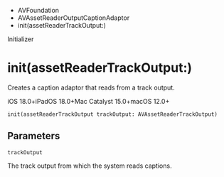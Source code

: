 

- AVFoundation
- AVAssetReaderOutputCaptionAdaptor
-  init(assetReaderTrackOutput:) 

Initializer

# init(assetReaderTrackOutput:)

Creates a caption adaptor that reads from a track output.

iOS 18.0+iPadOS 18.0+Mac Catalyst 15.0+macOS 12.0+

``` source
init(assetReaderTrackOutput trackOutput: AVAssetReaderTrackOutput)
```

## Parameters 

`trackOutput`  

The track output from which the system reads captions.

